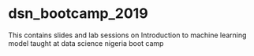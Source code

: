 # dsn_bootcamp_2019
This contains slides and lab sessions on Introduction to machine learning model taught at data science nigeria boot camp
